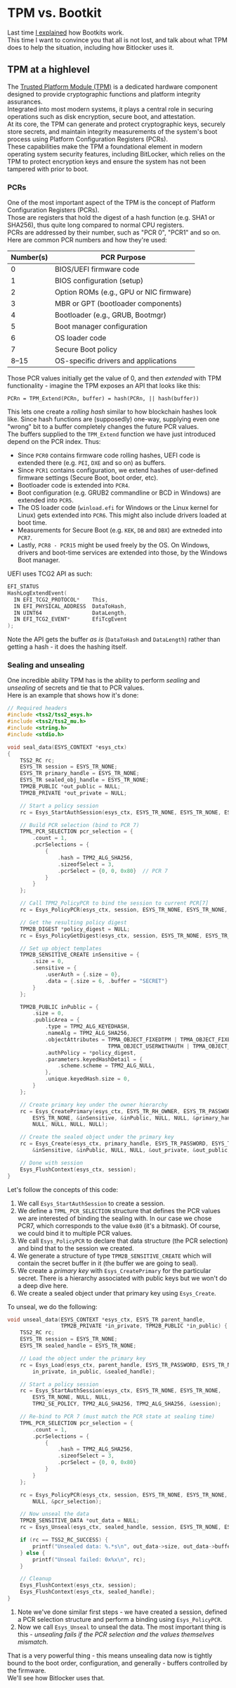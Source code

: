 # TPM vs. Bootkit
Last time [I explained](https://github.com/yo-yo-yo-jbo/bootkit_anatomy/) how Bootkits work.  
This time I want to convince you that all is not lost, and talk about what TPM does to help the situation, including how Bitlocker uses it.

## TPM at a highlevel
The [Trusted Platform Module (TPM)](https://en.wikipedia.org/wiki/Trusted_Platform_Module) is a dedicated hardware component designed to provide cryptographic functions and platform integrity assurances.  
Integrated into most modern systems, it plays a central role in securing operations such as disk encryption, secure boot, and attestation.  
At its core, the TPM can generate and protect cryptographic keys, securely store secrets, and maintain integrity measurements of the system's boot process using Platform Configuration Registers (PCRs).  
These capabilities make the TPM a foundational element in modern operating system security features, including BitLocker, which relies on the TPM to protect encryption keys and ensure the system has not been tampered with prior to boot.

### PCRs
One of the most important aspect of the TPM is the concept of Platform Configuration Registers (PCRs).  
Those are registers that hold the digest of a hash function (e.g. SHA1 or SHA256), thus quite long compared to normal CPU registers.  
PCRs are addressed by their number, such as "PCR 0", "PCR1" and so on. Here are common PCR numbers and how they're used:

| Number(s) | PCR Purpose                             |
| --------- | --------------------------------------- |
| 0         | BIOS/UEFI firmware code                 |
| 1        	| BIOS configuration (setup)              |
| 2	        | Option ROMs (e.g., GPU or NIC firmware) |
| 3	        | MBR or GPT (bootloader components)      |
| 4    	    | Bootloader (e.g., GRUB, Bootmgr)        |
| 5	        | Boot manager configuration              |
| 6	        | OS loader code                          |
| 7	        | Secure Boot policy                      |
| 8–15	    | OS-specific drivers and applications    |

Those PCR values initially get the value of 0, and then *extended* with TPM functionality - imagine the TPM exposes an API that looks like this:

```
PCRn = TPM_Extend(PCRn, buffer) = hash(PCRn, || hash(buffer))
```

This lets one create a *rolling hash* similar to how blockchain hashes look like. Since hash functions are (supposedly) one-way, supplying even one "wrong" bit to a buffer completely changes the future PCR values.  
The buffers supplied to the `TPM_Extend` function we have just introduced depend on the PCR index. Thus:
- Since `PCR0` contains firmware code rolling hashes, UEFI code is extended there (e.g. `PEI`, `DXE` and so on) as buffers.
- Since `PCR1` contains configuration, we extend hashes of user-defined firmware settings (Secure Boot, boot order, etc).
- Bootloader code is extended into `PCR4`.
- Boot configuration (e.g. GRUB2 commandline or BCD in Windows) are extended into `PCR5`.
- The OS loader code (`winload.efi` for Windows or the Linux kernel for Linux) gets extended into `PCR6`. This might also include drivers loaded at boot time.
- Measurements for Secure Boot (e.g. `KEK`, `DB` and `DBX`) are extneded into `PCR7`.
- Lastly, `PCR8 - PCR15` might be used freely by the OS. On Windows, drivers and boot-time services are extended into those, by the Windows Boot manager.

UEFI uses TCG2 API as such:

```c
EFI_STATUS
HashLogExtendEvent(
  IN EFI_TCG2_PROTOCOL*    This,
  IN EFI_PHYSICAL_ADDRESS  DataToHash,
  IN UINT64                DataLength,
  IN EFI_TCG2_EVENT*       EfiTcgEvent
);
```

Note the API gets the buffer *as is* (`DataToHash` and `DataLength`) rather than getting a hash - it does the hashing itself.

### Sealing and unsealing
One incredible ability TPM has is the ability to perform *sealing* and *unsealing* of secrets and tie that to PCR values.  
Here is an example that shows how it's done:

```c
// Required headers
#include <tss2/tss2_esys.h>
#include <tss2/tss2_mu.h>
#include <string.h>
#include <stdio.h>

void seal_data(ESYS_CONTEXT *esys_ctx)
{
    TSS2_RC rc;
    ESYS_TR session = ESYS_TR_NONE;
    ESYS_TR primary_handle = ESYS_TR_NONE;
    ESYS_TR sealed_obj_handle = ESYS_TR_NONE;
    TPM2B_PUBLIC *out_public = NULL;
    TPM2B_PRIVATE *out_private = NULL;

    // Start a policy session
    rc = Esys_StartAuthSession(esys_ctx, ESYS_TR_NONE, ESYS_TR_NONE, ESYS_TR_NONE, NULL, NULL, TPM2_SE_POLICY, TPM2_ALG_SHA256, TPM2_ALG_SHA256, &session);

    // Build PCR selection (bind to PCR 7)
    TPML_PCR_SELECTION pcr_selection = {
        .count = 1,
        .pcrSelections = {
            {
                .hash = TPM2_ALG_SHA256,
                .sizeofSelect = 3,
                .pcrSelect = {0, 0, 0x80}  // PCR 7
            }
        }
    };

    // Call TPM2_PolicyPCR to bind the session to current PCR[7]
    rc = Esys_PolicyPCR(esys_ctx, session, ESYS_TR_NONE, ESYS_TR_NONE, ESYS_TR_NONE, NULL, &pcr_selection);

    // Get the resulting policy digest
    TPM2B_DIGEST *policy_digest = NULL;
    rc = Esys_PolicyGetDigest(esys_ctx, session, ESYS_TR_NONE, ESYS_TR_NONE, ESYS_TR_NONE, &policy_digest);

    // Set up object templates
    TPM2B_SENSITIVE_CREATE inSensitive = {
        .size = 0,
        .sensitive = {
            .userAuth = {.size = 0},
            .data = {.size = 6, .buffer = "SECRET"}
        }
    };

    TPM2B_PUBLIC inPublic = {
        .size = 0,
        .publicArea = {
            .type = TPM2_ALG_KEYEDHASH,
            .nameAlg = TPM2_ALG_SHA256,
            .objectAttributes = TPMA_OBJECT_FIXEDTPM | TPMA_OBJECT_FIXEDPARENT |
                                TPMA_OBJECT_USERWITHAUTH | TPMA_OBJECT_ADMINWITHPOLICY,
            .authPolicy = *policy_digest,
            .parameters.keyedHashDetail = {
                .scheme.scheme = TPM2_ALG_NULL,
            },
            .unique.keyedHash.size = 0,
        }
    };

    // Create primary key under the owner hierarchy
    rc = Esys_CreatePrimary(esys_ctx, ESYS_TR_RH_OWNER, ESYS_TR_PASSWORD, ESYS_TR_NONE,
        ESYS_TR_NONE, &inSensitive, &inPublic, NULL, NULL, &primary_handle,
        NULL, NULL, NULL, NULL);

    // Create the sealed object under the primary key
    rc = Esys_Create(esys_ctx, primary_handle, ESYS_TR_PASSWORD, ESYS_TR_NONE, ESYS_TR_NONE,
        &inSensitive, &inPublic, NULL, NULL, &out_private, &out_public, NULL, NULL, NULL);

    // Done with session
    Esys_FlushContext(esys_ctx, session);
}
```

Let's follow the concepts of this code:
1. We call `Esys_StartAuthSession` to create a session.
2. We define a `TPML_PCR_SELECTION` structure that defines the PCR values we are interested of binding the sealing with. In our case we chose PCR7, which corresponds to the value `0x80` (it's a bitmask). Of course, we could bind it to multiple PCR values.
3. We call `Esys_PolicyPCR` to declare that data structure (the PCR selection) and bind that to the session we created.
4. We generate a structure of type `TPM2B_SENSITIVE_CREATE` which will contain the secret buffer in it (the buffer we are going to seal).
5. We create a *primary key* with `Esys_CreatePrimary` for the particular secret. There is a hierarchy associated with public keys but we won't do a deep dive here.
6. We create a sealed object under that primary key using `Esys_Create`.

To unseal, we do the following:

```c
void unseal_data(ESYS_CONTEXT *esys_ctx, ESYS_TR parent_handle,
                 TPM2B_PRIVATE *in_private, TPM2B_PUBLIC *in_public) {
    TSS2_RC rc;
    ESYS_TR session = ESYS_TR_NONE;
    ESYS_TR sealed_handle = ESYS_TR_NONE;

    // Load the object under the primary key
    rc = Esys_Load(esys_ctx, parent_handle, ESYS_TR_PASSWORD, ESYS_TR_NONE, ESYS_TR_NONE,
        in_private, in_public, &sealed_handle);

    // Start a policy session
    rc = Esys_StartAuthSession(esys_ctx, ESYS_TR_NONE, ESYS_TR_NONE,
        ESYS_TR_NONE, NULL, NULL,
        TPM2_SE_POLICY, TPM2_ALG_SHA256, TPM2_ALG_SHA256, &session);

    // Re-bind to PCR 7 (must match the PCR state at sealing time)
    TPML_PCR_SELECTION pcr_selection = {
        .count = 1,
        .pcrSelections = {
            {
                .hash = TPM2_ALG_SHA256,
                .sizeofSelect = 3,
                .pcrSelect = {0, 0, 0x80}
            }
        }
    };

    rc = Esys_PolicyPCR(esys_ctx, session, ESYS_TR_NONE, ESYS_TR_NONE, ESYS_TR_NONE,
        NULL, &pcr_selection);

    // Now unseal the data
    TPM2B_SENSITIVE_DATA *out_data = NULL;
    rc = Esys_Unseal(esys_ctx, sealed_handle, session, ESYS_TR_NONE, ESYS_TR_NONE, &out_data);

    if (rc == TSS2_RC_SUCCESS) {
        printf("Unsealed data: %.*s\n", out_data->size, out_data->buffer);
    } else {
        printf("Unseal failed: 0x%x\n", rc);
    }

    // Cleanup
    Esys_FlushContext(esys_ctx, session);
    Esys_FlushContext(esys_ctx, sealed_handle);
}
```

1. Note we've done similar first steps - we have created a session, defined a PCR selection structure and perform a binding using `Esys_PolicyPCR`.
2. Now we call `Esys_Unseal` to unseal the data. The most important thing is this - *unsealing fails if the PCR selection and the values themselves mismatch*.

That is a very powerful thing - this means unsealing data now is tightly bound to the boot order, configuration, and generally - buffers controlled by the firmware.  
We'll see how Bitlocker uses that.
